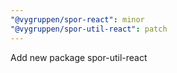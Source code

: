 ```yaml
---
"@vygruppen/spor-react": minor
"@vygruppen/spor-util-react": patch
---
```


Add new package spor-util-react
